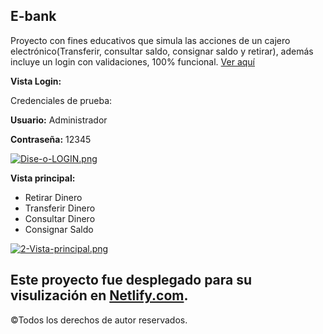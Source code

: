 ## E-bank
Proyecto con fines educativos que simula las acciones de un cajero electrónico(Transferir, consultar saldo, consignar saldo y retirar), además incluye un login con validaciones, 100% funcional. [Ver aquí](https://github.com/JoseaSosa24/e-bank/tree/master#este-proyecto-fue-desplegado-para-su-visulizaci%C3%B3n-en-netlifycom)

**Vista Login:**

Credenciales de prueba: 

  **Usuario:** Administrador
  
   **Contraseña:** 12345

[![Dise-o-LOGIN.png](https://i.postimg.cc/BQb7JCJ3/Dise-o-LOGIN.png)](https://postimg.cc/8j8mHMFX)

**Vista principal:** 

- Retirar Dinero
- Transferir Dinero
- Consultar Dinero
- Consignar Saldo

[![2-Vista-principal.png](https://i.postimg.cc/85wwS73s/2-Vista-principal.png)](https://postimg.cc/phhKQLPt)


## Este proyecto fue desplegado para su visulización en [Netlify.com](https://e-bank1.netlify.app/).
©Todos los derechos de autor reservados.
